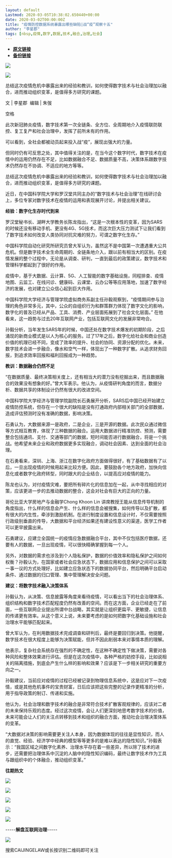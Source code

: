 ```yaml
---
layout: default
Lastmod: 2020-03-05T10:38:02.650440+00:00
date: 2020-03-02T00:00:00Z
title: "疫情防控数据系统暴露出哪些缺陷|战“疫”观察十五"
author: "李星郡"
tags: [nbsp,疫情,数字,数据,技术,融合,治理,社会]
---
```


* [**原文链接**](https://mp.weixin.qq.com/s/9W5vGQTV-xgAArZcPH2ACA)
* [**备份链接**](http://archive.today/gO9gX)


![](/images/post/90c9b6c6d2dc98ab2c8b746ef9874941.jpg)

![](/images/post/f8d2a1535eecb5b61e2d9424d05b5d66.jpg)

总结这次疫情危机中暴露出来的经验和教训，如何使得数字技术与社会治理加以融合，进而推动组织变革，是值得多方研究的课题。

文 | 李星郡  编辑 | 朱弢               

空格

此次新冠肺炎疫情，数字技术第一次全链条、全方位、全周期地介入疫情联防联控、复工复产和社会治理中，发挥了前所未有的作用。

可以看到，全社会都被动员起来投入战“疫”，展现出强大的力量。

但同时仍有可反思之处，其中值得关注的是，在当今这个数字时代，数字技术在疫情中的运用仍然存在不足，比如数据融合不足、数据质量不高，决策体系跟数字技术仍然存在不协调、不适应的地方等等。

总结这次疫情危机中暴露出来的经验和教训，如何使得数字技术与社会治理加以融合，进而推动组织变革，是值得多方研究的课题。

近日，在中国科学院大学和罗汉堂共同主办的“数字技术与社会治理”在线研讨会上，多位专家对数字技术在疫情的运用和表现展开讨论，并提出相关建议。

**经验：数字化生存时代到来**

  

罗汉堂秘书长、湖畔大学教务长陈龙指出，“这是一次根本性的变革，因为SARS的时候还没有移动手机、更没有4G、5G技术，而这次巨大压力测试下让我们看到了数字技术如何改变人类协同对抗灾难的努力，可谓之数字化生存。”

中国科学院自动化研究所研究员曾大军认为，虽然这不是中国第一次遭遇重大公共危机。但是数字技术全生命周期的、全链条地介入，跟以前有相当大的区别。在疫情发展的整个过程中，无论是从调查、研判，一直到最后的政策建议，数字技术和管理科学都起到了很好的作用。

疫情中，基于大数据、云计算、5G、人工智能的数字基础设施，同程排查、疫情地图、云监工、在线问诊、健康码、云课堂、云办公等等应用落地，加速了数字经济的发展，也对建立公众信心起到巨大作用。

中国科学院大学经济与管理学院虚拟商务系副主任孙毅观察到，“疫情期间参与治理的角色非常多元，其中，公众的自组织行为和群策群力体现了数字文化的影响，数字化的普及已经从产品、工具、消费、产业层面拓展到了社会文化层面。” 在他看来，这一趋势与过去20年互联网产业，包括互联网文化的发展非常吻合。 

孙毅分析，当年发生SARS年的时候，中国还处在数字技术爆发的初期阶段，之后涌现的新商业模式是以人为核心的服务。过了17年之后，数字化给社会和商业创造价值的机理已经不同，变成了效率的提升、社会的协同、资源分配的优化。未来，数字技术会进一步融合，像水和空气一样，体现出了一种数字扩散。从追求财务回报，到追求效率回报和福利回报成为一种趋势。

**教训：数据融合仍然不足**

  

“在数据质量、最终决策相关度上，还有相当大的潜力没有挖掘出来，而且数据融合的效果没有想象的好。”曾大军表示。他认为，从疫情研判角度的而言，数据分析、数据共享的体制设计仍然有很大的改进空间。

中国科学院大学经济与管理学院副院长石勇展开分析，SARS后中国已经开始建立疫情防控系统，但存在一个很大的缺陷是没有打通政府内部相关部门的全部数据，造成评估预测时没有准确的数据，影响决策。

石勇认为，大数据来源一是政府，二是企业，三是开源的数据。此次民众通过微信等方式相互教育，体现了三种数据的融合。运用大数据进行精准防控、预测，需要整合包括通讯、支付、交通等部门的数据，短时间能否进行数据融合，将是一个挑战。他希望未来企业和政府数据更多实现融合，调动社会因素、达到全面的社会治理。

在石勇看来，深圳、上海、浙江在数字化政府方面做得很好，有了基础数据有了以后，一旦出现疫情的时候用起来比较方便。因此，要鼓励各个地方政府，加快向信息化或者数字化政府转型，同时跟大的企业结合，以提高应对疫情的能力。

陈龙也认为，对付疫情灾难，要把所有碎片化的信息加在一起，从中寻找相应的对策，应该更进一步的去推动数据的整合，这会对社会有巨大的正向的力量。

哥伦比亚大学房地产与金融学Chong Khoon Lin 讲席教授王能从信息传导机制的角度指出，什么样的信息会产生、什么样的信息会被搜集，如何传导以及扩散，都有很大的内生性，牵涉到激励机制。在进行制度设置和信息设计时，不仅需要按照行政级别垂直的传导，大数据和平台经济如果还有建设性意义的渠道，医学工作者可以更早披露出来。

石勇建议，应建立全国统一的疫情应急数据融合平台，其中不仅包括医疗数据，还要有人的数据，一旦出现疫情，可以很快精确掌握到每一个人。

另外，对数据的需求也涉及到个人隐私保护，数据的价值效率和隐私保护之间如何权衡？孙毅认为，在国家或者社会应急状态下，数据应用和信息保护之间可以采取一事一议的方式处理好，比如建立应急状态下的数据协同平台，然后明确平台启动条件、通过数据的归口管理、集中管理解决安全问题。

**建议：将数字技术融入决策体系**

  

孙毅认为，从决策、信息披露等角度来看待疫情，可以看出当下的社会治理体系、组织结构和数字技术匹配程度仍然有改善的空间。而在这方面，企业已经走在了前面，一些互联网企业提出所谓中台战略，其实就是让组织更扁平、更敏捷，让信息的传递更有效率。从这个意义上说，未来要考虑的是如何把数字化基础设施和社会治理水平能够匹配起来。

曾大军认为，在利用数据技术完成调查和研判后，最终是要回归到决策。他提醒，数字技术在很大程度上能够为决策赋能，但并不因此削弱本来对事情本质的理解。

他表示，复杂社会系统存在强烈的不确定性，在这种不确定性下做决策，需要对各种风险和整体效果进行评估。但是在这次疫情中，各种严格的妨控手段，比如说相关的隔离措施，到底会产生什么样的影响和效果？应该是下一步相关研究的重要方向之一。

孙毅建议，当前应对疫情的过程已经被记录到物理信息系统中，这是应对下一次疫情，或是其他危机事件的宝贵财富，日后应该把这些完整的记录作更精准的分析，用于指导政策的制订、传递和实施。

他认为，社会治理和数字技术的融合是非常符合技术扩散客观规律的，应该对二者的未来保持乐观的态度。经过这次疫情，会让人们更深刻地思考数字技术的价值，未来可能会让人们的关注点转移到技术和组织的融合方面，推动社会治理决策体系的变革。

“大数据对决策的影响需要更关注人本身，因为数据体现的往往是显性知识，而人的直觉、经验、经济学中经典的模型等等更多的是难以表达的隐性知识。”孙毅表示：“我国区域之间数字化素养、治理水平存在着一些差异，所以除了技术的进步，还需要把治理体系中沉淀的人脑中的隐性知识编码，最终让数字技术作为工具与跟组织中的个体融合，推动组织变革。”

  

  

  

  

**往期热文**

[![](/images/post/e1d859d21ebe0fbf967584a1d37907e6.jpg)](http://mp.weixin.qq.com/s?__biz=MzI0OTEwNzMxNA==&mid=2651085301&idx=2&sn=feb664f0d31a020035a7244fdcc228d8&chksm=f2667fe8c511f6fed5897e80324991477d7dbdd9ddef5ef95928f2f151e72c2ff1f3acd3be12&scene=21#wechat_redirect)

[![](/images/post/087237407b3e4ab32bc5575e7c9e7099.jpg)](http://mp.weixin.qq.com/s?__biz=MzI0OTEwNzMxNA==&mid=2651085323&idx=1&sn=e25478e13d3a916e4d18195715b2234e&chksm=f2667c16c511f5008cd08d10c0f95172bce8842d6e30585e54229030c0678e6a3e44ec88bf2a&scene=21#wechat_redirect)  

[![](/images/post/b163ad0c9ce403ae47cfc50730757a3b.jpg)](http://mp.weixin.qq.com/s?__biz=MzI0OTEwNzMxNA==&mid=2651085323&idx=2&sn=61568faea68579d6fde1c1d173b85d4e&chksm=f2667c16c511f5007bdf967ca9deb6fb63be296153b54882e905e48be4d5a0ccabb1edbbcd08&scene=21#wechat_redirect)

[![](/images/post/147e1461bff4fbcb4531ee55ff9fa258.jpg)](http://mp.weixin.qq.com/s?__biz=MzI0OTEwNzMxNA==&mid=2651085311&idx=1&sn=ce46ca38a98c39ecdd099ed0307ac527&chksm=f2667fe2c511f6f4fb6bc200c9ad1e3dfd0d87da99889d41825ebf77553f6269ffdefdb162ef&scene=21#wechat_redirect)

[![](/images/post/28625006e0dd7b0c908d21cd621af5ee.jpg)](http://mp.weixin.qq.com/s?__biz=MzI0OTEwNzMxNA==&mid=2651085335&idx=1&sn=bd27bcbcd82e091d99d3e83b86a69a22&chksm=f2667c0ac511f51cdc3fbfd8a700f190035505890afb2337c206a7e196dfc9a3f0382e76fd2e&scene=21#wechat_redirect)

  

  

  

  

  

\-----**解盘互联网治理**\-----

  

![](/images/post/a48e6ca5e321056f905d2723bfd13ab6.jpg)

搜索CAIJINGELAW或长按识别二维码即可关注


